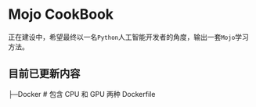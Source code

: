 # Mojo CookBook
正在建设中，希望最终以一名`Python`人工智能开发者的角度，输出一套`Mojo`学习方法。

## 目前已更新内容
├─Docker # 包含 CPU 和 GPU 两种 Dockerfile
